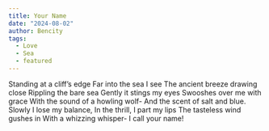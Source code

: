 ```yaml
---
title: Your Name
date: "2024-08-02"
author: Bencity
tags:
  - Love
  - Sea
  - featured
---
```


Standing at a cliff’s edge
Far into the sea I see
The ancient breeze drawing close
Rippling the bare sea
Gently it stings my eyes
Swooshes over me with grace
With the sound of a howling wolf-
And the scent of salt and blue.
Slowly I lose my balance,
In the thrill, I part my lips
The tasteless wind gushes in
With a whizzing whisper-
I call your name!
